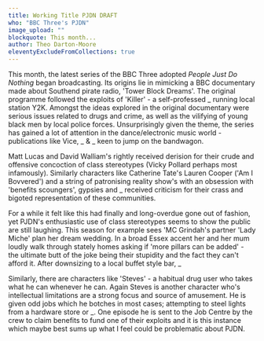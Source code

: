 ```yaml
---
title: Working Title PJDN DRAFT
who: "BBC Three's PJDN"
image_upload: ""
blockquote: This month...
author: Theo Darton-Moore
eleventyExcludeFromCollections: true
---
```

This month, the latest series of the BBC Three adopted _People Just Do Nothing_ began broadcasting. Its origins lie in mimicking a BBC documentary made about Southend pirate radio, 'Tower Block Dreams'. The original programme followed the exploits of 'Killer' - a self-professed _ running local station Y2K. Amongst the ideas explored in the original documentary were serious issues related to drugs and crime, as well as the vilifying of young black men by local police forces. Unsurprisingly given the theme, the series has gained a lot of attention in the dance/electronic music world - publications like Vice, _ & _ keen to jump on the bandwagon.

Matt Lucas and David Walliam's rightly received derision for their crude and offensive concoction of class stereotypes (Vicky Pollard perhaps most infamously). Similarly characters like Catherine Tate's Lauren Cooper ('Am I Bovvered') and a string of patronising reality show's with an obsession with 'benefits scoungers', gypsies and _ received criticism for their crass and bigoted representation of these communities. 

For a while it felt like this had finally and long-overdue gone out of fashion, yet PJDN's enthusiastic use of class stereotypes seems to show the public are still laughing. This season for example sees 'MC Grindah's partner 'Lady Miche' plan her dream wedding. In a broad Essex accent her and her mum loudly walk through stately homes asking if 'more pillars can be added' - the ultimate butt of the joke being their stupidity and the fact they can't afford it. After downsizing to a local buffet style bar, _

Similarly, there are characters like 'Steves' - a habitual drug user who takes what he can whenever he can. Again Steves is another character who's intellectual limitations are a strong focus and source of amusement. He is given odd jobs which he botches in most cases; attempting to steel lights from a hardware store or _. One episode he is sent to the Job Centre by the crew to claim benefits to fund one of their exploits and it is this instance which maybe best sums up what I feel could be problematic about PJDN.